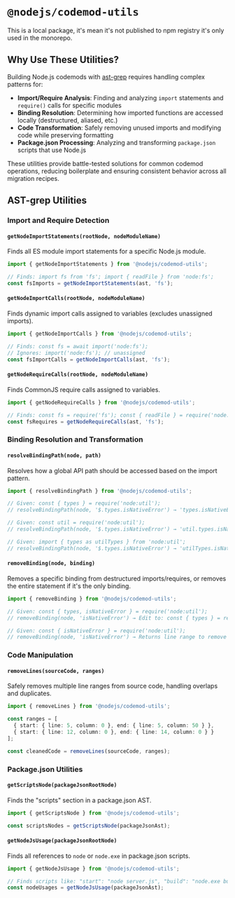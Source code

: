 # `@nodejs/codemod-utils`

This is a local package, it's mean it's not published to npm registry it's only used in the monorepo.

## Why Use These Utilities?

Building Node.js codemods with [ast-grep](https://ast-grep.github.io/) requires handling complex patterns for:

- **Import/Require Analysis**: Finding and analyzing `import` statements and `require()` calls for specific modules
- **Binding Resolution**: Determining how imported functions are accessed locally (destructured, aliased, etc.)
- **Code Transformation**: Safely removing unused imports and modifying code while preserving formatting
- **Package.json Processing**: Analyzing and transforming `package.json` scripts that use Node.js

These utilities provide battle-tested solutions for common codemod operations, reducing boilerplate and ensuring consistent behavior across all migration recipes.

## AST-grep Utilities

### Import and Require Detection

#### `getNodeImportStatements(rootNode, nodeModuleName)`

Finds all ES module import statements for a specific Node.js module.

```typescript
import { getNodeImportStatements } from '@nodejs/codemod-utils';

// Finds: import fs from 'fs'; import { readFile } from 'node:fs';
const fsImports = getNodeImportStatements(ast, 'fs');
```

#### `getNodeImportCalls(rootNode, nodeModuleName)`

Finds dynamic import calls assigned to variables (excludes unassigned imports).

```typescript
import { getNodeImportCalls } from '@nodejs/codemod-utils';

// Finds: const fs = await import('node:fs');
// Ignores: import('node:fs'); // unassigned
const fsImportCalls = getNodeImportCalls(ast, 'fs');
```

#### `getNodeRequireCalls(rootNode, nodeModuleName)`

Finds CommonJS require calls assigned to variables.

```typescript
import { getNodeRequireCalls } from '@nodejs/codemod-utils';

// Finds: const fs = require('fs'); const { readFile } = require('node:fs');
const fsRequires = getNodeRequireCalls(ast, 'fs');
```

### Binding Resolution and Transformation

#### `resolveBindingPath(node, path)`

Resolves how a global API path should be accessed based on the import pattern.

```typescript
import { resolveBindingPath } from '@nodejs/codemod-utils';

// Given: const { types } = require('node:util');
// resolveBindingPath(node, '$.types.isNativeError') → 'types.isNativeError'

// Given: const util = require('node:util');
// resolveBindingPath(node, '$.types.isNativeError') → 'util.types.isNativeError'

// Given: import { types as utilTypes } from 'node:util';
// resolveBindingPath(node, '$.types.isNativeError') → 'utilTypes.isNativeError'
```

#### `removeBinding(node, binding)`

Removes a specific binding from destructured imports/requires, or removes the entire statement if it's the only binding.

```typescript
import { removeBinding } from '@nodejs/codemod-utils';

// Given: const { types, isNativeError } = require('node:util');
// removeBinding(node, 'isNativeError') → Edit to: const { types } = require('node:util');

// Given: const { isNativeError } = require('node:util');
// removeBinding(node, 'isNativeError') → Returns line range to remove entire statement
```

### Code Manipulation

#### `removeLines(sourceCode, ranges)`

Safely removes multiple line ranges from source code, handling overlaps and duplicates.

```typescript
import { removeLines } from '@nodejs/codemod-utils';

const ranges = [
  { start: { line: 5, column: 0 }, end: { line: 5, column: 50 } },
  { start: { line: 12, column: 0 }, end: { line: 14, column: 0 } }
];

const cleanedCode = removeLines(sourceCode, ranges);
```

### Package.json Utilities

#### `getScriptsNode(packageJsonRootNode)`

Finds the "scripts" section in a package.json AST.

```typescript
import { getScriptsNode } from '@nodejs/codemod-utils';

const scriptsNodes = getScriptsNode(packageJsonAst);
```

#### `getNodeJsUsage(packageJsonRootNode)`

Finds all references to `node` or `node.exe` in package.json scripts.

```typescript
import { getNodeJsUsage } from '@nodejs/codemod-utils';

// Finds scripts like: "start": "node server.js", "build": "node.exe build.js"
const nodeUsages = getNodeJsUsage(packageJsonAst);
```
